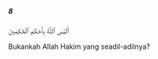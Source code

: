 ##### 8

<span class="ayah">أَلَيْسَ ٱللَّهُ بِأَحْكَمِ ٱلْحَٰكِمِينَ</span>

<span class="ayah_translation">Bukankah Allah Hakim yang seadil-adilnya?</span>
